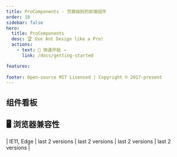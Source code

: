 ```yaml
---
title: ProComponents - 页面级别的前端组件
order: 10
sidebar: false
hero:
  title: ProComponents
  desc: 🏆 Use Ant Design like a Pro!
  actions:
    - text: 🥳 快速开始 →
      link: /docs/getting-started

features:
  
footer: Open-source MIT Licensed | Copyright © 2017-present
---
```


## 组件看板

## 🖥 浏览器兼容性


| IE11, Edge | last 2 versions | last 2 versions | last 2 versions | last 2 versions |
